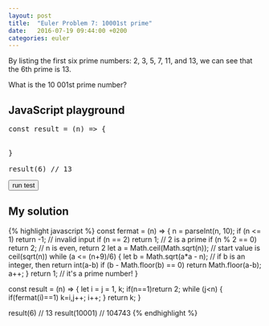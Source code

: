 ```yaml
---
layout: post
title:  "Euler Problem 7: 10001st prime"
date:   2016-07-19 09:44:00 +0200
categories: euler
---
```

By listing the first six prime numbers: 2, 3, 5, 7, 11, and 13, we can see that the 6th prime is 13.

What is the 10 001st prime number?

## JavaScript playground

<pre class="edit" id="editor0">
const result = (n) => {


}

result(6) // 13
</pre>

<button class="test" id="buttonTest0"> run test </button>
<script type="text/html" class="test" id="test0">
(result(6) == 13 && result(10001) == 104743)
</script>

## My solution

<div class="spoiler">
{% highlight javascript %}
const fermat = (n) => {
	n = parseInt(n, 10);
	if (n <= 1) return -1;            // invalid input
    if (n == 2) return  1;            // 2 is a prime
	if (n % 2 == 0) return 2;         // n is even, return 2
	let a = Math.ceil(Math.sqrt(n));  // start value is ceil(sqrt(n))
	while (a <= (n+9)/6) {
		let b = Math.sqrt(a*a - n);
        // if b is an integer, then return int(a-b)
		if (b - Math.floor(b) == 0) return Math.floor(a-b);
		a++; 
	}
	return 1; // it's a prime number!
}

const result = (n) => {
    let i = j = 1, k;
    if(n==1)return 2;
    while (j<n) {
        if(fermat(i)==1) k=i,j++;
        i++;
    }
    return k;
}

result(6)     // 13
result(10001) // 104743
{% endhighlight %}

</div>